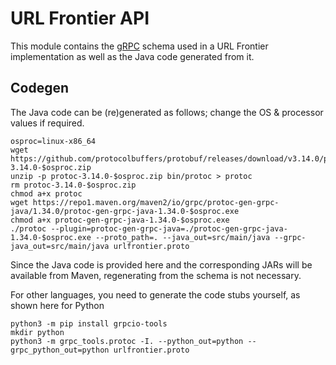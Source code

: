 # URL Frontier API

This module contains the [gRPC](https://grpc.io) schema used in a URL Frontier implementation as well as the Java code generated from it.

## Codegen

The Java code can be (re)generated as follows; change the OS & processor values if required.

```
osproc=linux-x86_64
wget https://github.com/protocolbuffers/protobuf/releases/download/v3.14.0/protoc-3.14.0-$osproc.zip
unzip -p protoc-3.14.0-$osproc.zip bin/protoc > protoc
rm protoc-3.14.0-$osproc.zip
chmod a+x protoc
wget https://repo1.maven.org/maven2/io/grpc/protoc-gen-grpc-java/1.34.0/protoc-gen-grpc-java-1.34.0-$osproc.exe
chmod a+x protoc-gen-grpc-java-1.34.0-$osproc.exe
./protoc --plugin=protoc-gen-grpc-java=./protoc-gen-grpc-java-1.34.0-$osproc.exe --proto_path=. --java_out=src/main/java --grpc-java_out=src/main/java urlfrontier.proto
```

Since the Java code is provided here and the corresponding JARs will be available from Maven, regenerating from the schema is not necessary.

For other languages, you need to generate the code stubs yourself, as shown here for Python

```
python3 -m pip install grpcio-tools
mkdir python
python3 -m grpc_tools.protoc -I. --python_out=python --grpc_python_out=python urlfrontier.proto
```

